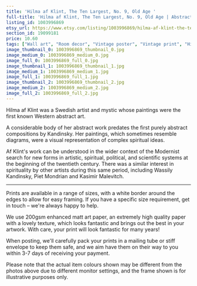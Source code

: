 ```yaml
---
title: 'Hilma af Klint, The Ten Largest, No. 9, Old Age '
full-title: 'Hilma af Klint, The Ten Largest, No. 9, Old Age | Abstract Art, Home Decor, Fine Art Reproduction | Wall art poster print | Modernist'
listing_id: 1003996869
etsy_url: https://www.etsy.com/listing/1003996869/hilma-af-klint-the-ten-largest-no-9-old?utm_source=site&utm_medium=api&utm_campaign=api
section_id: 19099181
price: 10.60
tags: ["Wall art", "Room decor", "Vintage poster", "Vintage print", "High quality print", "Hilma af Klint", "Fine art print", "Swedish", "Spiritual", "Modern art", "Modernism", "Art reproduction", "Nonobjective art"]
image_thumbnail_0: 1003996869_thumbnail_0.jpg
image_medium_0: 1003996869_medium_0.jpg
image_full_0: 1003996869_full_0.jpg
image_thumbnail_1: 1003996869_thumbnail_1.jpg
image_medium_1: 1003996869_medium_1.jpg
image_full_1: 1003996869_full_1.jpg
image_thumbnail_2: 1003996869_thumbnail_2.jpg
image_medium_2: 1003996869_medium_2.jpg
image_full_2: 1003996869_full_2.jpg
---
```

Hilma af Klint was a Swedish artist and mystic whose paintings were the first known Western abstract art. 

A considerable body of her abstract work predates the first purely abstract compositions by Kandinsky. Her paintings, which sometimes resemble diagrams, were a visual representation of complex spiritual ideas.

Af Klint&#39;s work can be understood in the wider context of the Modernist search for new forms in artistic, spiritual, political, and scientific systems at the beginning of the twentieth century. There was a similar interest in spirituality by other artists during this same period, including Wassily Kandinsky, Piet Mondrian and Kasimir Malevitch.

---

Prints are available in a range of sizes, with a white border around the edges to allow for easy framing. If you have a specific size requirement, get in touch – we&#39;re always happy to help.

We use 200gsm enhanced matt art paper, an extremely high quality paper with a lovely texture, which looks fantastic and brings out the best in your artwork. With care, your print will look fantastic for many years!

When posting, we&#39;ll carefully pack your prints in a mailing tube or stiff envelope to keep them safe, and we aim have them on their way to you within 3-7 days of receiving your payment.

Please note that the actual item colours shown may be different from the photos above due to different monitor settings, and the frame shown is for illustrative purposes only.
